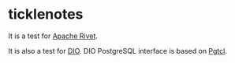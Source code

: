 # ticklenotes

It is a test for [Apache Rivet](http://tcl.apache.org/rivet/).

It is also a test for [DIO](http://tcl.apache.org/rivet/manual3.1/dio_package.html).
DIO PostgreSQL interface is based on [Pgtcl](https://github.com/flightaware/Pgtcl).

